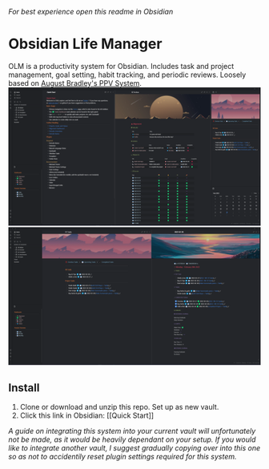 *For best experience open this readme in Obsidian*
# Obsidian Life Manager
OLM is a productivity system for Obsidian. Includes task and project management, goal setting, habit tracking, and periodic reviews. Loosely based on [August Bradley's PPV System](http://www.augustbradley.com/).
![screenshot-1](https://github.com/EliWimmer/Obsmd-Life-Manager/blob/master/05%20Attachments/Screenshot%202022-02-28%20153758.png) ![screenshot-2](https://github.com/EliWimmer/Obsmd-Life-Manager/blob/master/05%20Attachments/Screenshot%202022-02-28%20153834.png)
## Install
1. Clone or download and unzip this repo. Set up as new vault.
2. Click this link in Obsidian: [[Quick Start]]

*A guide on integrating this system into your current vault will unfortunately not be made, as it would be heavily dependant on your setup. If you would like to integrate another vault, I suggest gradually copying over into this one so as not to accidentily reset plugin settings required for this system.*